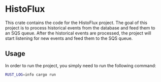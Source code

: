 # HistoFlux

This crate contains the code for the HistoFlux project. The goal of this project is to process historical events from the database and feed them to an SQS queue. 
After the historical events are processed, the project will start listening for new events and feed them to the SQS queue.

## Usage

In order to run the project, you simply need to run the following command:

```bash
RUST_LOG=info cargo run
```


